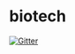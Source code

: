 # biotech

[![Gitter](https://badges.gitter.im/iGEMmodelling2020/test.svg)](https://gitter.im/iGEMmodelling2020/test?utm_source=badge&utm_medium=badge&utm_campaign=pr-badge&utm_content=badge)